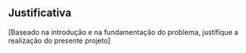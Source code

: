 ## Justificativa

[Baseado na introdução e na fundamentação do problema, justifique a realização do presente projeto]

